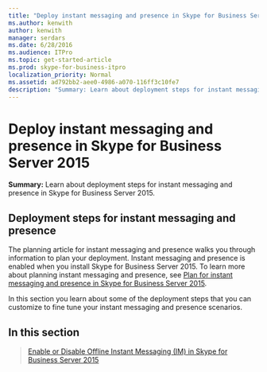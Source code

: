 ```yaml
---
title: "Deploy instant messaging and presence in Skype for Business Server 2015"
ms.author: kenwith
author: kenwith
manager: serdars
ms.date: 6/28/2016
ms.audience: ITPro
ms.topic: get-started-article
ms.prod: skype-for-business-itpro
localization_priority: Normal
ms.assetid: ad792bb2-aee0-4986-a070-116ff3c10fe7
description: "Summary: Learn about deployment steps for instant messaging and presence in Skype for Business Server 2015."
---
```


# Deploy instant messaging and presence in Skype for Business Server 2015
 
**Summary:** Learn about deployment steps for instant messaging and presence in Skype for Business Server 2015.
  
## Deployment steps for instant messaging and presence

The planning article for instant messaging and presence walks you through information to plan your deployment. Instant messaging and presence is enabled when you install Skype for Business Server 2015. To learn more about planning instant messaging and presence, see [Plan for instant messaging and presence in Skype for Business Server 2015](../../plan-your-deployment/instant-messaging-and-presence.md).
  
In this section you learn about some of the deployment steps that you can customize to fine tune your instant messaging and presence scenarios.
  
## In this section

> [Enable or Disable Offline Instant Messaging (IM) in Skype for Business Server 2015](enable-or-disable-offline-im.md)
    

